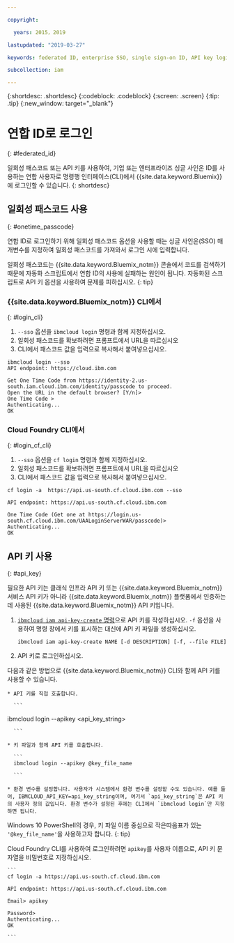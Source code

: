 ```yaml
---

copyright:

  years: 2015，2019

lastupdated: "2019-03-27"

keywords: federated ID, enterprise SSO, single sign-on ID, API key login, one-time passcode login

subcollection: iam

---
```


{:shortdesc: .shortdesc}
{:codeblock: .codeblock}
{:screen: .screen}
{:tip: .tip}
{:new_window: target="_blank"}

# 연합 ID로 로그인
{: #federated_id}

일회성 패스코드 또는 API 키를 사용하여, 기업 또는 엔터프라이즈 싱글 사인온 ID를 사용하는 연합 사용자로 명령행 인터페이스(CLI)에서 {{site.data.keyword.Bluemix}}에 로그인할 수 있습니다.
{: shortdesc}

## 일회성 패스코드 사용
{: #onetime_passcode}

연합 ID로 로그인하기 위해 일회성 패스코드 옵션을 사용할 때는 싱글 사인온(SSO) 매개변수를 지정하여 일회성 패스코드를 가져와서 로그인 시에 입력합니다.

일회성 패스코드는 {{site.data.keyword.Bluemix_notm}} 콘솔에서 코드를 검색하기 때문에 자동화 스크립트에서 연합 ID의 사용에 실패하는 원인이 됩니다. 자동화된 스크립트로 API 키 옵션을 사용하여 문제를 피하십시오.
{: tip}

### {{site.data.keyword.Bluemix_notm}} CLI에서
{: #login_cli}
1. `--sso` 옵션을 `ibmcloud login` 명령과 함께 지정하십시오.
2. 일회성 패스코드를 확보하려면 프롬프트에서 URL을 따르십시오
3. CLI에서 패스코드 값을 입력으로 복사해서 붙여넣으십시오.

  ```
  ibmcloud login --sso
  API endpoint: https://cloud.ibm.com

  Get One Time Code from https://identity-2.us-south.iam.cloud.ibm.com/identity/passcode to proceed.
  Open the URL in the default browser? [Y/n]>
  One Time Code >
  Authenticating...
  OK

  ```

### Cloud Foundry CLI에서
{: #login_cf_cli}

1. `--sso` 옵션을 `cf login` 명령과 함께 지정하십시오.
2. 일회성 패스코드를 확보하려면 프롬프트에서 URL을 따르십시오
3. CLI에서 패스코드 값을 입력으로 복사해서 붙여넣으십시오.

  ```
  cf login -a  https://api.us-south.cf.cloud.ibm.com --sso

  API endpoint: https://api.us-south.cf.cloud.ibm.com

  One Time Code (Get one at https://login.us-south.cf.cloud.ibm.com/UAALoginServerWAR/passcode)>
  Authenticating...
  OK

  ```

## API 키 사용
{: #api_key}

필요한 API 키는 클래식 인프라 API 키 또는 {{site.data.keyword.Bluemix_notm}} 서비스 API 키가 아니라 {{site.data.keyword.Bluemix_notm}} 플랫폼에서 인증하는 데 사용된 {{site.data.keyword.Bluemix_notm}} API 키입니다.

1. [`ibmcloud iam api-key-create` 명령](/docs/cli/reference/ibmcloud?topic=cloud-cli-ibmcloud_commands_iam#ibmcloud_iam_api_key_create)으로 API 키를 작성하십시오. `-f` 옵션을 사용하여 명령 창에서 키를 표시하는 대신에 API 키 파일을 생성하십시오.

   ```
   ibmcloud iam api-key-create NAME [-d DESCRIPTION] [-f, --file FILE]

   ```

2. API 키로 로그인하십시오.

  다음과 같은 방법으로 {{site.data.keyword.Bluemix_notm}} CLI와 함께 API 키를 사용할 수 있습니다.

    * API 키를 직접 호출합니다.

      ```
ibmcloud login --apikey <api_key_string>

      ```

    * 키 파일과 함께 API 키를 호출합니다.

      ```
      ibmcloud login --apikey @key_file_name

      ```

    * 환경 변수를 설정합니다. 사용자가 시스템에서 환경 변수를 설정할 수도 있습니다. 예를 들어, IBMCLOUD_API_KEY=api_key_string이며, 여기서 `api_key_string`은 API 키의 사용자 정의 값입니다. 환경 변수가 설정된 후에는 CLI에서 `ibmcloud login`만 지정하면 됩니다.

   Windows 10 PowerShell의 경우, 키 파일 이름 중심으로 작은따옴표가 있는 `'@key_file_name'`을 사용하고자 합니다.
   {: tip}

  Cloud Foundry CLI를 사용하여 로그인하려면 `apikey`를 사용자 이름으로, API 키 문자열을 비밀번호로 지정하십시오.

    ```
    cf login -a https://api.us-south.cf.cloud.ibm.com

    API endpoint: https://api.us-south.cf.cloud.ibm.com

    Email> apikey

    Password>
    Authenticating...
    OK

    ```
